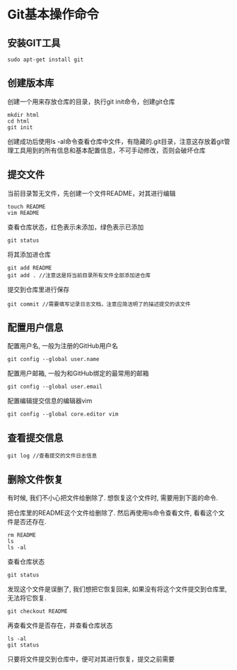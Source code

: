 # Git基本操作命令
## 安装GIT工具
```shell
sudo apt-get install git
```
## 创建版本库
创建一个用来存放仓库的目录，执行git init命令，创建git仓库
```shell
mkdir html
cd html
git init
```
创建成功后使用ls -al命令查看仓库中文件，有隐藏的.git目录，注意这存放着git管理工具用到的所有信息和基本配置信息，不可手动修改，否则会破坏仓库
## 提交文件
当前目录暂无文件，先创建一个文件README，对其进行编辑
```shell
touch README
vim README
```
查看仓库状态，红色表示未添加，绿色表示已添加
```shell
git status
```
将其添加进仓库
```shell
git add README
git add . //注意这是将当前目录所有文件全部添加进仓库
```
提交到仓库里进行保存
```shell
git commit //需要填写记录日志文档，注意应简洁明了的描述提交的该文件
```
## 配置用户信息
配置用户名, 一般为注册的GitHub用户名
```shell
git config --global user.name
```
配置用户邮箱, 一般为和GitHub绑定的最常用的邮箱
```shell
git config --global user.email
```
配置编辑提交信息的编辑器vim
```shell
git config --global core.editor vim
```
## 查看提交信息
```shell
git log //查看提交的文件日志信息
```
## 删除文件恢复
有时候, 我们不小心把文件给删除了. 想恢复这个文件时, 需要用到下面的命令.

把仓库里的README这个文件给删除了. 然后再使用ls命令查看文件, 看看这个文件是否还存在.
```shell
rm README
ls
ls -al
```
查看仓库状态
```shell
git status
```
发现这个文件是误删了, 我们想把它恢复回来, 如果没有将这个文件提交到仓库里, 无法将它恢复.
```shell
git checkout README
```
再查看文件是否存在，并查看仓库状态
```shell
ls -al
git status
```
只要将文件提交到仓库中，便可对其进行恢复，提交之前需要
